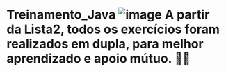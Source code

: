 
# Treinamento_Java ![image](https://github.com/user-attachments/assets/754005e0-fef3-4d85-872e-b5012b6d710b) A partir da Lista2, todos os exercícios foram realizados em dupla, para melhor aprendizado e apoio mútuo. 📕💡
